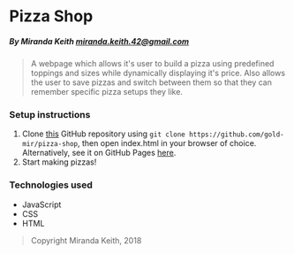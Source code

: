 # Pizza Shop
##### By Miranda Keith <miranda.keith.42@gmail.com>

> A webpage which allows it's user to build a pizza using predefined toppings and sizes while dynamically displaying it's price. Also allows the user to save pizzas and switch between them so that they can remember specific pizza setups they like.

### Setup instructions
1. Clone [this](https://github.com/gold-mir/pizza-shop) GitHub repository using `git clone https://github.com/gold-mir/pizza-shop`, then open index.html in your browser of choice. Alternatively, see it on GitHub Pages [here](gold-mir.github.io/pizza-shop).
2. Start making pizzas!

### Technologies used
* JavaScript
* CSS
* HTML

> Copyright Miranda Keith, 2018
